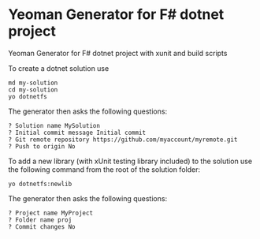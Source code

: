 # Yeoman Generator for F# dotnet project

Yeoman Generator for F# dotnet project with xunit and build scripts

To create a dotnet solution use
```
md my-solution
cd my-solution
yo dotnetfs
```

The generator then asks the following questions:
```
? Solution name MySolution
? Initial commit message Initial commit
? Git remote repository https://github.com/myaccount/myremote.git
? Push to origin No
```

To add a new library (with xUnit testing library included) to the solution use the following command from the root of the solution folder:
```
yo dotnetfs:newlib
```

The generator then asks the following questions:
```
? Project name MyProject
? Folder name proj
? Commit changes No
```
